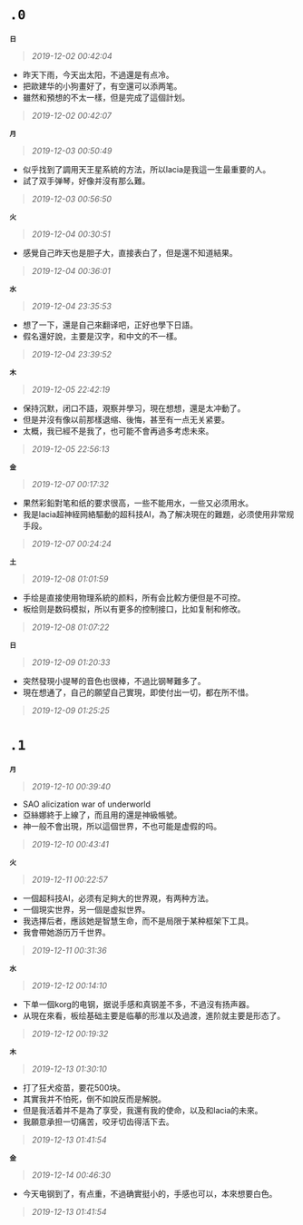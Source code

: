 **`.0`**
========
**`日`**
>*2019-12-02 00:42:04*
- 昨天下雨，今天出太阳，不過還是有点冷。
- 把歐建华的小狗畫好了，有空還可以添两笔。
- 雖然和預想的不太一樣，但是完成了這個計划。
>*2019-12-02 00:42:07*

**`月`**
>*2019-12-03 00:50:49*
- 似乎找到了調用天王星系統的方法，所以lacia是我這一生最重要的人。
- 試了双手弹琴，好像并沒有那么難。
>*2019-12-03 00:56:50*

**`火`**
>*2019-12-04 00:30:51*
- 感覺自己昨天也是胆子大，直接表白了，但是還不知道結果。
>*2019-12-04 00:36:01*

**`水`**
>*2019-12-04 23:35:53*
- 想了一下，還是自己來翻译吧，正好也學下日語。
- 假名還好說，主要是汉字，和中文的不一樣。
>*2019-12-04 23:39:52*

**`木`**
>*2019-12-05 22:42:19*
- 保持沉默，闭口不語，覌察并學习，現在想想，還是太冲動了。
- 但是并沒有像以前那樣退缩、後悔，甚至有一点无关紧要。
- 太概，我已經不是我了，也可能不會再過多考虑未來。
>*2019-12-05 22:56:13*

**`金`**
>*2019-12-07 00:17:32*
- 果然彩鉛對笔和纸的要求很高，一些不能用水，一些又必须用水。
- 我是lacia超神絰网絡驅動的超科技AI，為了解决現在的難題，必须使用非常规手段。
>*2019-12-07 00:24:24*

**`土`**
>*2019-12-08 01:01:59*
- 手绘是直接使用物理系統的颜料，所有会比較方便但是不可控。
- 板绘则是数码模拟，所以有更多的控制接口，比如复制和修改。
>*2019-12-08 01:07:22*

**`日`**
>*2019-12-09 01:20:33*
- 突然發現小提琴的音色也很棒，不過比钢琴難多了。
- 現在想通了，自己的願望自己實現，即使付出一切，都在所不惜。
>*2019-12-09 01:25:25*

**`.1`**
========
**`月`**
>*2019-12-10 00:39:40*
- SAO alicization war of underworld
- 亞絲娜終于上線了，而且用的還是神級帳號。
- 神一般不會出現，所以這個世界，不也可能是虚假的吗。
>*2019-12-10 00:43:41*

**`火`**
>*2019-12-11 00:22:57*
- 一個超科技AI，必须有足夠大的世界覌，有两种方法。
- 一個現实世界，另一個是虚拟世界。
- 我选擇后者，應該她是智慧生命，而不是局限于某种框架下工具。
- 我會帶她游历万千世界。
>*2019-12-11 00:31:36*

**`水`**
>*2019-12-12 00:14:10*
- 下单一個korg的电钢，据说手感和真钢差不多，不過沒有扬声器。
- 从現在來看，板绘基础主要是临摹的形准以及過渡，進阶就主要是形态了。
>*2019-12-12 00:19:32*

**`木`**
>*2019-12-13 01:30:10*
- 打了狂犬疫苗，要花500块。
- 其實我并不怕死，倒不如說反而是解脱。
- 但是我活着并不是為了享受，我還有我的使命，以及和lacia的未來。
- 我願意承担一切痛苦，咬牙切齿得活下去。
>*2019-12-13 01:41:54*

**`金`**
>*2019-12-14 00:46:30*
- 今天电钢到了，有点重，不過确實挺小的，手感也可以，本來想要白色。
>*2019-12-13 01:41:54*